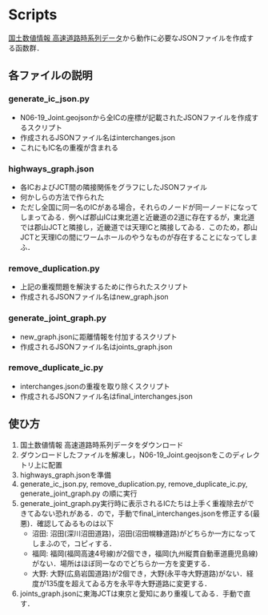 # Scripts

[国土数値情報 高速道路時系列データ](https://nlftp.mlit.go.jp/ksj/gml/datalist/KsjTmplt-N06-v1_2.html)から動作に必要なJSONファイルを作成する函数群．

## 各ファイルの説明
### generate_ic_json.py
* N06-19_Joint.geojsonから全ICの座標が記載されたJSONファイルを作成するスクリプト
* 作成されるJSONファイル名はinterchanges.json
* これにもIC名の重複が含まれる

### highways_graph.json
* 各ICおよびJCT間の隣接関係をグラフにしたJSONファイル
* 何かしらの方法で作られた
* ただし全国に同一名のICがある場合，それらのノードが同一ノードになってしまってゐる．例へば郡山ICは東北道と近畿道の2道に存在するが，東北道では郡山JCTと隣接し，近畿道では天理ICと隣接してゐる．このため，郡山JCTと天理ICの間にワームホールのやうなものが存在することになってしまふ．

### remove_duplication.py
* 上記の重複問題を解決するために作られたスクリプト
* 作成されるJSONファイル名はnew_graph.json

### generate_joint_graph.py
* new_graph.jsonに距離情報を付加するスクリプト
* 作成されるJSONファイル名はjoints_graph.json

### remove_duplicate_ic.py
* interchanges.jsonの重複を取り除くスクリプト
* 作成されるJSONファイル名はfinal_interchanges.json

## 使ひ方
1. 国土数値情報 高速道路時系列データをダウンロード
2. ダウンロードしたファイルを解凍し，N06-19_Joint.geojsonをこのディレクトリ上に配置
4. highways_graph.jsonを準備
5. generate_ic_json.py, remove_duplication.py, remove_duplicate_ic.py, generate_joint_graph.py の順に実行
6. generate_joint_graph.py実行時に表示されるICたちは上手く重複除去ができてゐない恐れがある．ので，手動でfinal_interchanges.jsonを修正する(最悪)．確認してゐるものは以下
   * 沼田: 沼田(深川沼田道路)，沼田(沼田幌糠道路)がどちらか一方になってしまふので，コピィする．
   * 福岡: 福岡(福岡高速4号線)が2個でき，福岡(九州縦貫自動車道鹿児島線)がない．場所はほぼ同一なのでどちらか一方を変更する．
   * 大野: 大野(広島岩国道路)が2個でき，大野(永平寺大野道路)がない．経度が135度を超えてゐる方を永平寺大野道路に変更する．
7. joints_graph.jsonに東海JCTは東京と愛知にあり重複してゐる．手動で直す．
